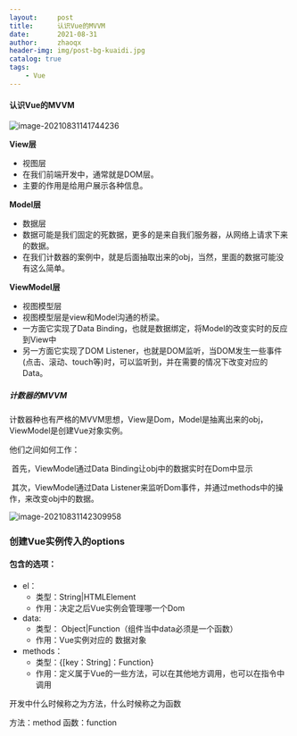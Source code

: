```yaml
---
layout:     post
title:      认识Vue的MVVM
date:       2021-08-31
author:     zhaoqx
header-img: img/post-bg-kuaidi.jpg
catalog: true
tags:
    - Vue
---
```




#### 认识Vue的MVVM

![image-20210831141744236](https://gitee.com/zhaoqingxue/blogpicture/raw/master/image-20210831141744236.png)

**View层**

* 视图层
* 在我们前端开发中，通常就是DOM层。
* 主要的作用是给用户展示各种信息。

**Model层**

* 数据层
* 数据可能是我们固定的死数据，更多的是来自我们服务器，从网络上请求下来的数据。
* 在我们计数器的案例中，就是后面抽取出来的obj，当然，里面的数据可能没有这么简单。

**ViewModel层**

* 视图模型层
* 视图模型层是view和Model沟通的桥梁。
* 一方面它实现了Data Binding，也就是数据绑定，将Model的改变实时的反应到View中
* 另一方面它实现了DOM Listener，也就是DOM监听，当DOM发生一些事件(点击、滚动、touch等)时，可以监听到，并在需要的情况下改变对应的Data。



##### 计数器的MVVM

计数器种也有严格的MVVM思想，View是Dom，Model是抽离出来的obj，ViewModel是创建Vue对象实例。

他们之间如何工作：

​		首先，ViewModel通过Data Binding让obj中的数据实时在Dom中显示

​		其次，ViewModel通过Data Listener来监听Dom事件，并通过methods中的操作，来改变obj中的数据。

![image-20210831142309958](https://gitee.com/zhaoqingxue/blogpicture/raw/master/image-20210831142309958.png)





### 创建Vue实例传入的options

#### 包含的选项：

* el：
  * 类型：String|HTMLElement
  * 作用：决定之后Vue实例会管理哪一个Dom
* data:
  * 类型： Object|Function（组件当中data必须是一个函数）
  * 作用：Vue实例对应的 数据对象
* methods：
  * 类型：{[key：String]：Function}
  * 作用：定义属于Vue的一些方法，可以在其他地方调用，也可以在指令中调用



开发中什么时候称之为方法，什么时候称之为函数

方法：method
函数：function